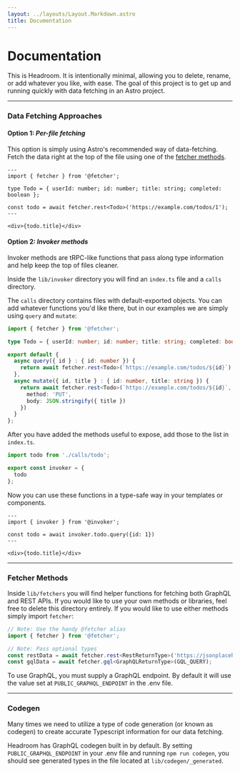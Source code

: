 ```yaml
---
layout: ../layouts/Layout.Markdown.astro
title: Documentation
---
```

<!-- markdownlint-disable MD001 MD025 -->

# Documentation

This is Headroom. It is intentionally minimal, allowing you to delete, rename, or add whatever you like, with ease. The goal of this project is to get up and running quickly with data fetching in an Astro project.

---

### Data Fetching Approaches

#### Option 1: _Per-file fetching_

This option is simply using Astro's recommended way of data-fetching. Fetch the data right at the top of the file using one of the [fetcher methods](#fetcher-methods).

```astro
---
import { fetcher } from '@fetcher';

type Todo = { userId: number; id: number; title: string; completed: boolean };

const todo = await fetcher.rest<Todo>('https://example.com/todos/1');
---

<div>{todo.title}</div>

```

#### Option 2: _Invoker methods_

Invoker methods are tRPC-like functions that pass along type information and help keep the top of files cleaner.

Inside the `lib/invoker` directory you will find an `index.ts` file and a `calls` directory.

The `calls` directory contains files with default-exported objects. You can add whatever functions you'd like there, but in our examples we are simply using `query` and `mutate`:

```ts
import { fetcher } from '@fetcher';

type Todo = { userId: number; id: number; title: string; completed: boolean };

export default {
  async query({ id } : { id: number }) {
    return await fetcher.rest<Todo>(`https://example.com/todos/${id}`);
  },
  async mutate({ id, title } : { id: number, title: string }) {
    return await fetcher.rest<Todo>(`https://example.com/todos/${id}`, {
      method: 'PUT',
      body: JSON.stringify({ title })
    })
  }
};
```

After you have added the methods useful to expose, add those to the list in `index.ts`.

```ts
import todo from './calls/todo';

export const invoker = {
  todo
};

```

Now you can use these functions in a type-safe way in your templates or components.

```astro
---
import { invoker } from '@invoker';

const todo = await invoker.todo.query({id: 1})
---

<div>{todo.title}</div>

```

---

### Fetcher Methods

Inside `lib/fetchers` you will find helper functions for fetching both GraphQL and REST APIs. If you would like to use your own methods or libraries, feel free to delete this directory entirely. If you would like to use either methods simply import `fetcher`:

```ts
// Note: Use the handy @fetcher alias
import { fetcher } from '@fetcher';

// Note: Pass optional types
const restData = await fetcher.rest<RestReturnType>('https://jsonplaceholder.typicode.com/todos/1');
const gqlData = await fetcher.gql<GraphQLReturnType>(GQL_QUERY);
```

To use GraphQL, you must supply a GraphQL endpoint. By default it will use the value set at `PUBLIC_GRAPHQL_ENDPOINT` in the .env file.

---

### Codegen

Many times we need to utilize a type of code generation (or known as codegen) to create accurate Typescript information for our data fetching.

Headroom has GraphQL codegen built in by default. By setting `PUBLIC_GRAPHQL_ENDPOINT` in your .env file and running `npm run codegen`, you should see generated types in the file located at `lib/codegen/_generated`.
